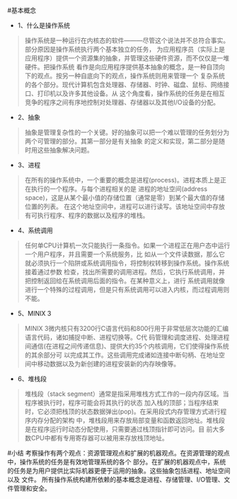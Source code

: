 #基本概念

* 1、什么是操作系统
>  操作系统是一种运行在内核态的软件———尽管这个说法并不总符合事实。部分原因是操作系统执行两个基本独立的任务，
   为应用程序员（实际上是应用程序）提供一个资源集的抽象，并管理这些硬件资源，而不仅仅是一堆硬件。把操作系统
   看作是向应用程序提供基本抽象的概念，是一种自顶向下的观点。按另一种自底向下的观点，操作系统则用来管理一个
   复杂系统的各个部分。现代计算机包含处理器、存储器、时钟、磁盘、鼠标、网络接口、打印机以及许多其他设备。从
   这个角度看，操作系统的任务是在相互竞争的程序之间有序地控制对处理器、存储器以及其他I/O设备的分配。

* 2、抽象
>  抽象是管理复杂性的一个关键。好的抽象可以把一个难以管理的任务划分为两个可管理的部分。其第一部分是有关抽象
   的定义和实现，第二部分是随时用这些抽象解决问题。

* 3、进程
>  在所有的操作系统中，一个重要的概念是进程(process)。进程本质上是正在执行的一个程序。与每个进程相关的是
   进程的地址空间(address space)，这是从某个最小值的存储位置（通常是零）到某个最大值的存储位置的列表。
   在这个地址空间中，进程可以进行读写。该地址空间中存放有可执行程序、程序的数据以及程序的堆栈。

* 4、系统调用
>  任何单CPU计算机一次只能执行一条指令。如果一个进程正在用户态中运行一个用户程序，并且需要一个系统服务，比
   如从一个文件读数据，那么它就必须执行一个陷阱或系统调用指令，将控制权转移到操作系统。操作系统接着通过参数
   检查，找出所需要的调用进程。然后，它执行系统调用，并把控制返回给在系统调用后面的指令。在某种意义上，进行
   系统调用就像进行一个特殊的过程调用，但是只有系统调用可以进入内核，而过程调用则不能。

* 5、MINIX 3
>  MINIX 3微内核只有3200行C语言代码和800行用于非常低层次功能的汇编语言代码，诸如捕捉中断、进程切换等。C代
   码管理和调度进程、处理进程间通信(在进程之间传递信息)、提供大约35个内核调用，它们使得操作系统的其余部分可
   以完成其工作。这些调用完成诸如连接中断句柄、在地址空间中移动数据以及为新创建的进程安装新的内存映像等。

* 6、堆栈段
>  堆栈段（stack segment）通常是指采用堆栈方式工作的一段内存区域。当程序被执行时，程序可能会将其执行的状态
   加入栈的顶部；当程序结束时，它必须把栈顶的状态数据弹出(pop)。在采用段式内存管理方式进行程序内存分配的架构
   中，堆栈段用来存放局部变量和函数返回地址。堆栈段是在程序运行时动态分配使用，只需要通过栈顶指针即可访问。目
   前大多数CPU中都有专用寄存器可以被用来存放栈顶地址。

#小结
   考察操作有两个观点：资源管理观点和扩展的机器观点。在资源管理的观点中，操作系统的任务是有效地管理系统的各个
   部分。在扩展的机器观点中，系统的任务是为用户提供比实际机器更便于运用的抽象。这些抽象包括进程、地址空间以及
   文件。
   所有操作系统构建所依赖的基本概念是进程、存储管理、I/O管理、文件管理和安全。

